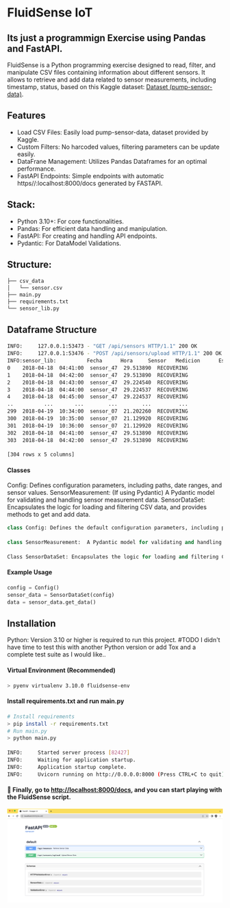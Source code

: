 # FluidSense IoT
## Its just a programmign Exercise using Pandas and FastAPI.

FluidSense is a Python programming exercise designed to read, filter, and manipulate CSV files containing information about different sensors. 
It allows  to retrieve and add data related to sensor measurements, including timestamp, status, based on this Kaggle dataset: [Dataset (pump-sensor-data)](https://www.kaggle.com/datasets/nphantawee/pump-sensor-data).


## Features

- Load CSV Files: Easily load pump-sensor-data, dataset provided by Kaggle.
- Custom Filters: No harcoded values, filtering parameters can be update easily.
- DataFrane Management: Utilizes Pandas Dataframes for an optimal performance.
- FastAPI Endpoints: Simple endpoints with automatic https//:localhost:8000/docs generated by FASTAPI.

## Stack:

- Python 3.10+: For core functionalities.
- Pandas: For efficient data handling and manipulation.
- FastAPI: For creating and handling API endpoints.
- Pydantic: For DataModel Validations.

## Structure:
    ├── csv_data
    │   └── sensor.csv
    ├── main.py
    ├── requirements.txt
    └── sensor_lib.py

## Dataframe Structure

```sh
INFO:     127.0.0.1:53473 - "GET /api/sensors HTTP/1.1" 200 OK
INFO:     127.0.0.1:53476 - "POST /api/sensors/upload HTTP/1.1" 200 OK
INFO:sensor_lib:          Fecha      Hora     Sensor   Medicion      Estado
0    2018-04-18  04:41:00  sensor_47  29.513890  RECOVERING
1    2018-04-18  04:42:00  sensor_47  29.513890  RECOVERING
2    2018-04-18  04:43:00  sensor_47  29.224540  RECOVERING
3    2018-04-18  04:44:00  sensor_47  29.224537  RECOVERING
4    2018-04-18  04:45:00  sensor_47  29.224537  RECOVERING
..          ...       ...        ...        ...         ...
299  2018-04-19  10:34:00  sensor_07  21.202260  RECOVERING
300  2018-04-19  10:35:00  sensor_07  21.129920  RECOVERING
301  2018-04-19  10:36:00  sensor_07  21.129920  RECOVERING
302  2018-04-18  04:41:00  sensor_47  29.513890  RECOVERING
303  2018-04-18  04:42:00  sensor_47  29.513890  RECOVERING

[304 rows x 5 columns]
```


#### Classes
Config: Defines configuration parameters, including paths, date ranges, and sensor values.
SensorMeasurement: (If using Pydantic) A Pydantic model for validating and handling sensor measurement data.
SensorDataSet: Encapsulates the logic for loading and filtering CSV data, and provides methods to get and add data.

```python
class Config: Defines the default configuration parameters, including paths,  filtering values: date ranges, and sensor values.

class SensorMeasurement:  A Pydantic model for validating and handling sensor measurement data.

Class SensorDataSet: Encapsulates the logic for loading and filtering CSV data, and provides methods to get and add more information throught Dataframe.
```
#### Example Usage
```python
config = Config()
sensor_data = SensorDataSet(config)
data = sensor_data.get_data()
```

## Installation
Python: Version 3.10 or higher is required to run this project.
#TODO I didn't have time to test this with another Python version or add Tox and a complete test suite as I would like..

#### Virtual Environment (Recommended)
```sh
> pyenv virtualenv 3.10.0 fluidsense-env
```
#### Install requirements.txt and run main.py
```sh
# Install requirements
> pip install -r requirements.txt
# Run main.py
> python main.py

INFO:     Started server process [82427]
INFO:     Waiting for application startup.
INFO:     Application startup complete.
INFO:     Uvicorn running on http://0.0.0.0:8000 (Press CTRL+C to quit)

```

#### 🚀 Finally, go to [http://localhost:8000/docs](http://localhost:8000/docs), and you can start playing with the FluidSense script.
![Captura de pantalla de la documentación de FastAPI](doc_images/fastapi_doc.png)


